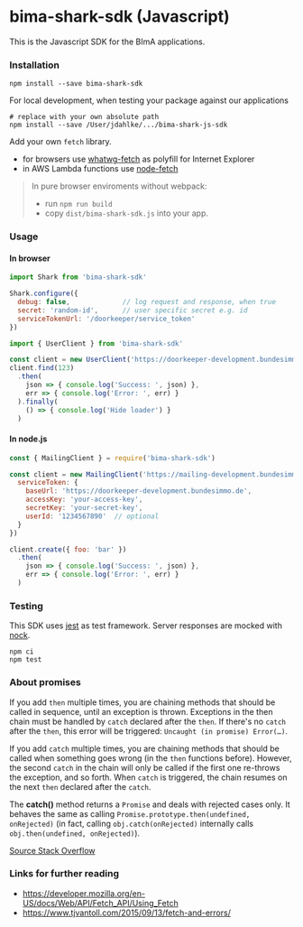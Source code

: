 # bima-shark-sdk (Javascript)

This is the Javascript SDK for the BImA applications.


### Installation

```
npm install --save bima-shark-sdk
```

For local development, when testing your package against our applications
```
# replace with your own absolute path
npm install --save /User/jdahlke/.../bima-shark-js-sdk
```

Add your own `fetch` library.

* for browsers use [whatwg-fetch](https://www.npmjs.com/package/whatwg-fetch) as polyfill for Internet Explorer
* in AWS Lambda functions use [node-fetch](https://www.npmjs.com/package/node-fetch)

> In pure browser enviroments without webpack:
> - run `npm run build`
> - copy ` dist/bima-shark-sdk.js ` into your app.


### Usage

#### In browser

```js
import Shark from 'bima-shark-sdk'

Shark.configure({
  debug: false,             // log request and response, when true
  secret: 'random-id',      // user specific secret e.g. id
  serviceTokenUrl: '/doorkeeper/service_token'
})

import { UserClient } from 'bima-shark-sdk'

const client = new UserClient('https://doorkeeper-development.bundesimmo.de')
client.find(123)
  .then(
    json => { console.log('Success: ', json) },
    err => { console.log('Error: ', err) }
  ).finally(
    () => { console.log('Hide loader') }
  )
```

#### In node.js

```js
const { MailingClient } = require('bima-shark-sdk')

const client = new MailingClient('https://mailing-development.bundesimmo.de', {
  serviceToken: {
    baseUrl: 'https://doorkeeper-development.bundesimmo.de',
    accessKey: 'your-access-key',
    secretKey: 'your-secret-key',
    userId: '1234567890'  // optional
  }
})

client.create({ foo: 'bar' })
  .then(
    json => { console.log('Success: ', json) },
    err => { console.log('Error: ', err) }
  )
```


### Testing

This SDK uses [jest](https://jestjs.io/) as test framework. Server responses are mocked with [nock](https://www.npmjs.com/package/nock).

```
npm ci
npm test
```


### About promises

If you add `then` multiple times, you are chaining methods that should be called in sequence, until an exception is thrown.
Exceptions in the then chain must be handled by `catch` declared after the `then`. If there's no `catch` after the `then`, this error will be triggered: `Uncaught (in promise) Error(…)`.

If you add `catch` multiple times, you are chaining methods that should be called when something goes wrong (in the `then` functions before).
However, the second `catch` in the chain will only be called if the first one re-throws the exception, and so forth.
When `catch` is triggered, the chain resumes on the next `then` declared after the `catch`.

The **catch()** method returns a `Promise` and deals with rejected cases only. It behaves the same as calling `Promise.prototype.then(undefined, onRejected)`
(in fact, calling `obj.catch(onRejected)` internally calls `obj.then(undefined, onRejected)`).

[Source Stack Overflow](https://stackoverflow.com/questions/34222818/how-does-the-catch-work-in-a-native-promise-chain)


### Links for further reading

* https://developer.mozilla.org/en-US/docs/Web/API/Fetch_API/Using_Fetch
* https://www.tjvantoll.com/2015/09/13/fetch-and-errors/
